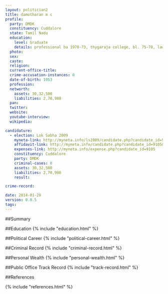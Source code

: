 ```yaml
---
layout: politician2
title: damotharan m c
profile: 
  party: DMDK
  constituency: Cuddalore
  state: Tamil Nadu
  education: 
    level: Graduate
    details: professional ba 1970-73, thygaraja college, bl. 75-78, law college, university of madras
  photo: 
  sex: 
  caste: 
  religion: 
  current-office-title: 
  crime-accusation-instances: 0
  date-of-birth: 1953
  profession: 
  networth: 
    assets: 30,32,500
    liabilities: 2,70,980
  pan: 
  twitter: 
  website: 
  youtube-interview: 
  wikipedia: 

candidature: 
  - election: Lok Sabha 2009
    myneta-link: http://myneta.info/ls2009/candidate.php?candidate_id=9105
    affidavit-link: http://myneta.info/candidate.php?candidate_id=9105&scan=original
    expenses-link: http://myneta.info/expense.php?candidate_id=9105
    constituency: Cuddalore 
    party: DMDK
    criminal-cases: 0
    assets: 30,32,500
    liabilities: 2,70,980
    result:  

crime-record: 

date: 2014-01-28
version: 0.0.5
tags: 
---
```

##Summary


##Education
{% include "education.html" %}


##Political Career
{% include "political-career.html" %}


##Criminal Record
{% include "criminal-record.html" %}


##Personal Wealth
{% include "personal-wealth.html" %}


##Public Office Track Record
{% include "track-record.html" %}


##References


{% include "references.html" %}